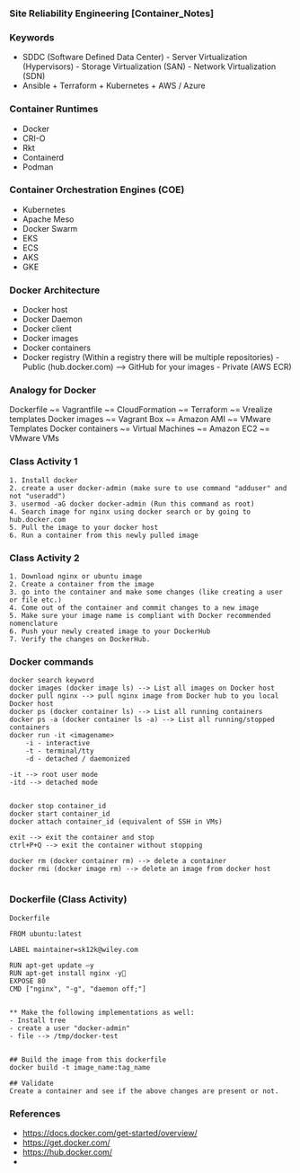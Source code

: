 ### ##########################
### Site Reliability Engineering [Container_Notes]
### ##########################


### Keywords
- SDDC (Software Defined Data Center)
      - Server Virtualization (Hypervisors)
      - Storage Virtualization (SAN)
      - Network Virtualization (SDN)
- Ansible + Terraform + Kubernetes + AWS / Azure

### Container Runtimes
- Docker
- CRI-O
- Rkt
- Containerd
- Podman


### Container Orchestration Engines (COE)
- Kubernetes
- Apache Meso
- Docker Swarm
- EKS
- ECS
- AKS
- GKE

### Docker Architecture
- Docker host
- Docker Daemon
- Docker client
- Docker images
- Docker containers
- Docker registry (Within a registry there will be multiple repositories)
      - Public (hub.docker.com) --> GitHub for your images
      - Private (AWS ECR)


### Analogy for Docker

Dockerfile ~= Vagrantfile ~= CloudFormation ~= Terraform ~= Vrealize templates
Docker images ~= Vagrant Box ~= Amazon AMI ~= VMware Templates
Docker containers ~= Virtual Machines ~= Amazon EC2 ~= VMware VMs


### Class Activity 1
````
1. Install docker
2. create a user docker-admin (make sure to use command "adduser" and not "useradd")
3. usermod -aG docker docker-admin (Run this command as root)
4. Search image for nginx using docker search or by going to hub.docker.com
5. Pull the image to your docker host
6. Run a container from this newly pulled image

````

### Class Activity 2
````
1. Download nginx or ubuntu image
2. Create a container from the image
3. go into the container and make some changes (like creating a user or file etc.)
4. Come out of the container and commit changes to a new image
5. Make sure your image name is compliant with Docker recommended nomenclature
6. Push your newly created image to your DockerHub
7. Verify the changes on DockerHub.
````

### Docker commands
````
docker search keyword
docker images (docker image ls) --> List all images on Docker host
docker pull nginx --> pull nginx image from Docker hub to you local Docker host
docker ps (docker container ls) --> List all running containers
docker ps -a (docker container ls -a) --> List all running/stopped containers
docker run -it <imagename>
    -i - interactive
    -t - terminal/tty
    -d - detached / daemonized

-it --> root user mode
-itd --> detached mode


docker stop container_id
docker start container_id
docker attach container_id (equivalent of SSH in VMs)

exit --> exit the container and stop
ctrl+P+Q --> exit the container without stopping

docker rm (docker container rm) --> delete a container
docker rmi (docker image rm) --> delete an image from docker host


````

### Dockerfile (Class Activity)

````
Dockerfile

FROM ubuntu:latest

LABEL maintainer=sk12k@wiley.com

RUN apt-get update –y
RUN apt-get install nginx -y
EXPOSE 80
CMD ["nginx", "-g", "daemon off;"]


** Make the following implementations as well:
- Install tree
- create a user "docker-admin"
- file --> /tmp/docker-test


## Build the image from this dockerfile
docker build -t image_name:tag_name

## Validate
Create a container and see if the above changes are present or not.

````








### References
- https://docs.docker.com/get-started/overview/
- https://get.docker.com/
- https://hub.docker.com/
- 



